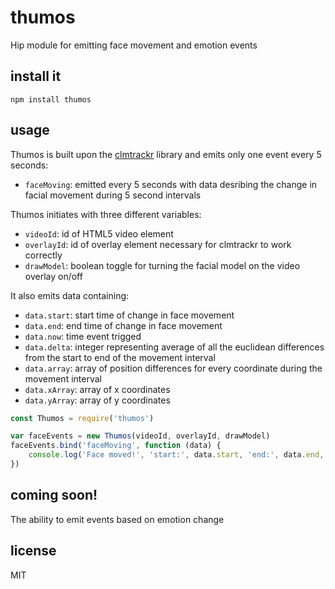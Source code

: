 # thumos
Hip module for emitting face movement and emotion events

## install it

`npm install thumos`

## usage

Thumos is built upon the [clmtrackr](https://github.com/auduno/clmtrackr) library and emits only one event every 5 seconds:

- `faceMoving`: emitted every 5 seconds with data desribing the change in facial movement during 5 second intervals

Thumos initiates with three different variables:

- `videoId`: id of HTML5 video element
- `overlayId`: id of overlay element necessary for clmtrackr to work correctly
- `drawModel`: boolean toggle for turning the facial model on the video overlay on/off

It also emits data containing:

- `data.start`: start time of change in face movement
- `data.end`: end time of change in face movement
- `data.now`: time event trigged
- `data.delta`: integer representing average of all the euclidean differences from the start to end of the movement interval
- `data.array`: array of position differences for every coordinate during the movement interval
- `data.xArray`: array of x coordinates 
- `data.yArray`: array of y coordinates

```javascript
const Thumos = require('thumos')

var faceEvents = new Thumos(videoId, overlayId, drawModel)
faceEvents.bind('faceMoving', function (data) {
	console.log('Face moved!', 'start:', data.start, 'end:', data.end, 'now:' data.now, 'delta average:' data.delta, 'delta arrays:' data.array)
})
```

## coming soon!
The ability to emit events based on emotion change

## license
MIT
